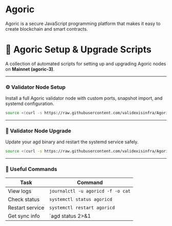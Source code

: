 # Agoric
Agoric is a secure JavaScript programming platform that makes it easy to create blockchain and smart contracts.

# 🌟 Agoric Setup & Upgrade Scripts

A collection of automated scripts for setting up and upgrading Agoric nodes on **Mainnet (agoric-3)**.

---

### ⚙️ Validator  Node Setup  
Install a full Agoric validator node with custom ports, snapshot import, and systemd configuration.

~~~bash
source <(curl -s https://raw.githubusercontent.com/validexisinfra/Agoric/main/installmain.sh)
~~~
---

### 🔄 Validator Node Upgrade 
Update your agd binary and restart the systemd service safely.

~~~bash
source <(curl -s https://raw.githubusercontent.com/validexisinfra/Agoric/main/upgrademain.sh)
~~~

---

### 🧰 Useful Commands

| Task              | Command                           |
|-------------------|------------------------------------|
| View logs         | `journalctl -u agoricd -f -o cat` |
| Check status      | `systemctl status agoricd`        |
| Restart service   | `systemctl restart agoricd`       |
| Get sync info     | `agd status 2>&1 | jq .SyncInfo`  |
